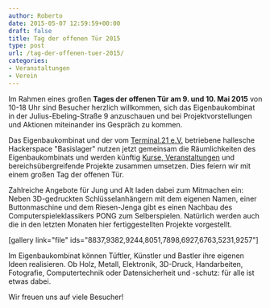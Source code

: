 ```yaml
---
author: Roberto
date: 2015-05-07 12:59:59+00:00
draft: false
title: Tag der offenen Tür 2015
type: post
url: /tag-der-offenen-tuer-2015/
categories:
- Veranstaltungen
- Verein
---
```


Im Rahmen eines großen **Tages der offenen Tür am 9. und 10. Mai 2015** von 10-18 Uhr sind Besucher herzlich willkommen, sich das Eigenbaukombinat in der Julius-Ebeling-Straße 9 anzuschauen und bei Projektvorstellungen und Aktionen miteinander ins Gespräch zu kommen.<!-- more -->

Das Eigenbaukombinat und der vom [Terminal.21 e.V.](https://www.terminal21.de) betriebene hallesche Hackerspace "Basislager" nutzen jetzt gemeinsam die Räumlichkeiten des Eigenbaukombinats und werden künftig [Kurse, Veranstaltungen](/aktuelle-termine/) und bereichsübergreifende Projekte zusammen umsetzen. Dies feiern wir mit einem großen Tag der offenen Tür.

Zahlreiche Angebote für Jung und Alt laden dabei zum Mitmachen ein: Neben 3D-gedruckten Schlüsselanhängern mit dem eigenen Namen, einer  Buttonmaschine und dem Riesen-Jenga gibt es einen Nachbau des Computerspieleklassikers PONG zum Selberspielen. Natürlich werden auch die in den letzten Monaten hier fertiggestellten Projekte vorgestellt.

[gallery link="file" ids="8837,9382,9244,8051,7898,6927,6763,5231,9257"]

Im Eigenbaukombinat können Tüftler, Künstler und Bastler ihre eigenen
Ideen realisieren. Ob Holz, Metall, Elektronik, 3D-Druck, Handarbeiten, Fotografie, Computertechnik oder Datensicherheit und -schutz: für alle ist etwas dabei.

Wir freuen uns auf viele Besucher!
